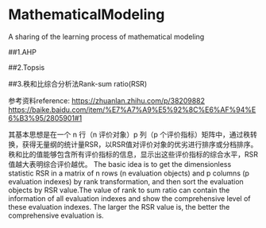 # MathematicalModeling
A sharing of the learning process of mathematical modeling

##1.AHP


##2.Topsis


##3.秩和比综合分析法Rank-sum ratio(RSR)

参考资料reference:
https://zhuanlan.zhihu.com/p/38209882
https://baike.baidu.com/item/%E7%A7%A9%E5%92%8C%E6%AF%94%E6%B3%95/2805901#1

其基本思想是在一个 n 行（n 评价对象）p 列（p 个评价指标）矩阵中，通过秩转换，获得无量纲的统计量RSR，以RSR值对评价对象的优劣进行排序或分档排序。秩和比的值能够包含所有评价指标的信息，显示出这些评价指标的综合水平，RSR值越大表明综合评价越优。
The basic idea is to get the dimensionless statistic RSR in a matrix of n rows (n evaluation objects) and p columns (p evaluation indexes) by rank transformation, and then sort the evaluation objects by RSR value.The value of rank to sum ratio can contain the information of all evaluation indexes and show the comprehensive level of these evaluation indexes. The larger the RSR value is, the better the comprehensive evaluation is.
